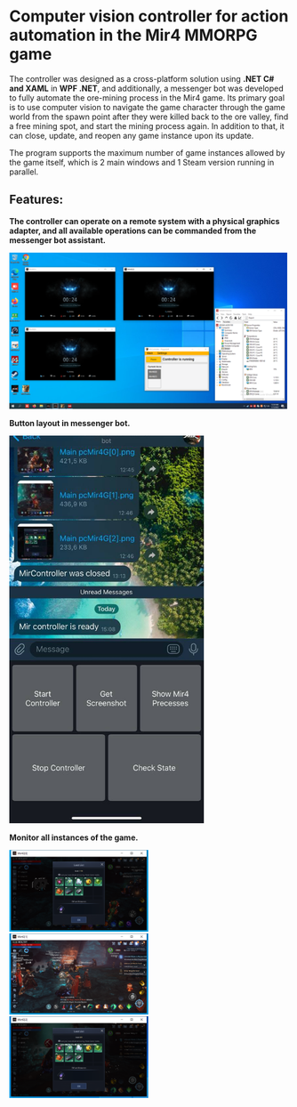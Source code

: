 # Computer vision controller for action automation in the Mіr4 MMORPG game

The controller was designed as a cross-platform solution using **.NET C# and XAML** in **WPF .NET**, and additionally, a messenger bot was developed to fully automate the ore-mining process in the Mіr4 game.
Its primary goal is to use computer vision to navigate the game character through the game world from the spawn point after they were killed back to the ore valley, find a free mining spot, and start the mining process again. In addition to that, it can close, update, and reopen any game instance upon its update.

The program supports the maximum number of game instances allowed by the game itself, which is 2 main windows and 1 Steam version running in parallel.

## Features:

**The controller can operate on a remote system with a physical graphics adapter, and all available operations can be commanded from the messenger bot assistant.**

<img src="https://github.com/DmytroMudragel/Mir4Controller/blob/main/Figuration/2.png"  width="500">

**Button layout in messenger bot.**

<img src="https://github.com/DmytroMudragel/Mir4Controller/blob/main/Figuration/1.jpg"  width="350">

**Monitor all instances of the game.**

<p align="left">
  <img src="https://github.com/DmytroMudragel/Mir4Controller/blob/main/Figuration/3.png" alt="Image 1" width="250" style="display:inline-block; margin-right:20px;">
  <img src="https://github.com/DmytroMudragel/Mir4Controller/blob/main/Figuration/4.png" alt="Image 2" width="250" style="display:inline-block; margin-right:20px;">
  <img src="https://github.com/DmytroMudragel/Mir4Controller/blob/main/Figuration/5.png" alt="Image 3" width="250" style="display:inline-block;">
</p>



